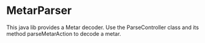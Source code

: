 # MetarParser


This java lib provides a Metar decoder.
Use the ParseController class and its method parseMetarAction to decode a metar.
